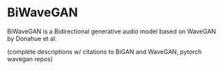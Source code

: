 # BiWaveGAN

BiWaveGAN is a Bidirectional generative audio model based on WaveGAN by Donahue et al.

(complete descriptions w/ citations to BiGAN and WaveGAN, pytorch wavegan repos)